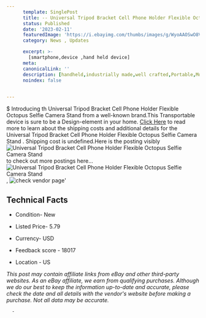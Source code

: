 ```yaml
---
      template: SinglePost
      title: -- Universal Tripod Bracket Cell Phone Holder Flexible Octopus Selfie Camera Stand 
      status: Published
      date: '2023-02-11'
      featuredImage: 'https://i.ebayimg.com/thumbs/images/g/WyoAAOSwO8VfrAGy/s-l225.jpg'
      category: News , Updates

      excerpt: >-
        [smartphone,device ,hand held device]
      meta:
      canonicalLink: ''
      description: [handheld,industrially made,well crafted,Portable,Mobile,Compact,Convenient,Lightweight,Maneuverable,Man-portable,Miniature,Carriable,Hand-held,Light,Holdable,Transportable,Mobile device,Pocket-sized,On-the-go,Wireless,Cordless,Compact size,Convenient size, smartphone,device ,hand held device]
      noindex: false
      

---
```

$
      Introducing th Universal Tripod Bracket Cell Phone Holder Flexible Octopus Selfie Camera Stand  from a well-known brand.This Transportable device  is sure to be a Design-element in your home. [Click Here](https://www.ebay.com/itm/383373887716?hash=item5942dd48e4%3Ag%3AWyoAAOSwO8VfrAGy&mkevt=1&mkcid=1&mkrid=711-53200-19255-0&campid=%253CePNCampaignId%253E&customid=%253CreferenceId%253E&toolid=10049) to read more to learn about the shipping costs and additional details for the Universal Tripod Bracket Cell Phone Holder Flexible Octopus Selfie Camera Stand . Shipping cost is undefined.Here is the posting visibly ![Universal Tripod Bracket Cell Phone Holder Flexible Octopus Selfie Camera Stand ](https://i.ebayimg.com/thumbs/images/g/WyoAAOSwO8VfrAGy/s-l225.jpg) to check out more postings here... ![Universal Tripod Bracket Cell Phone Holder Flexible Octopus Selfie Camera Stand ](https://i.ebayimg.com/images/g/WyoAAOSwO8VfrAGy/s-l1200.jpg), ![check vendor page](https://origin-galleryplus.ebayimg.com/ws/web/383373887716_2_0_1/225x225.jpg,https://origin-galleryplus.ebayimg.com/ws/web/383373887716_3_0_1/225x225.jpg,https://origin-galleryplus.ebayimg.com/ws/web/383373887716_4_0_1/225x225.jpg,https://origin-galleryplus.ebayimg.com/ws/web/383373887716_5_0_1/225x225.jpg,https://origin-galleryplus.ebayimg.com/ws/web/383373887716_6_0_1/225x225.jpg,https://origin-galleryplus.ebayimg.com/ws/web/383373887716_7_0_1/225x225.jpg,https://origin-galleryplus.ebayimg.com/ws/web/383373887716_8_0_1/225x225.jpg,https://origin-galleryplus.ebayimg.com/ws/web/383373887716_9_0_1/225x225.jpg,https://origin-galleryplus.ebayimg.com/ws/web/383373887716_10_0_1/225x225.jpg,https://origin-galleryplus.ebayimg.com/ws/web/383373887716_11_0_1/225x225.jpg)'

      

 ## Technical Facts 



     
      

 - Condition- New 


      

 - Listed Price- 5.79 


      

 - Currency- USD 


      

 - Feedback score - 18017 


      

 - Location - US 


      
      

 *_This post may contain affiliate links from eBay and other third-party websites. As an eBay affiliate, we earn from qualifying purchases. Although we do our best to keep the information up-to-date and accurate, please check the date and all details with the vendor's website before making a purchase. Not all data may be accurate._*




      -

